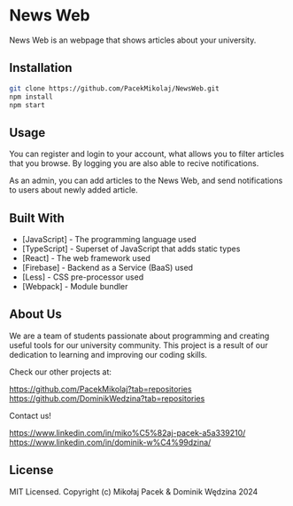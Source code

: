 # News Web

News Web is an webpage that shows articles about your university.

## Installation

```bash
git clone https://github.com/PacekMikolaj/NewsWeb.git
npm install
npm start
```

## Usage

You can register and login to your account, what allows you to filter articles that you browse.
By logging you are also able to recive notifications.

As an admin, you can add articles to the News Web, and send notifications to users about newly added article.

## Built With

- [JavaScript] - The programming language used
- [TypeScript] - Superset of JavaScript that adds static types
- [React] - The web framework used
- [Firebase] - Backend as a Service (BaaS) used
- [Less] - CSS pre-processor used
- [Webpack] - Module bundler

## About Us

We are a team of students passionate about programming and creating useful tools for our university community. This project is a result of our dedication to learning and improving our coding skills.

Check our other projects at:

https://github.com/PacekMikolaj?tab=repositories
https://github.com/DominikWedzina?tab=repositories

Contact us!

https://www.linkedin.com/in/miko%C5%82aj-pacek-a5a339210/
https://www.linkedin.com/in/dominik-w%C4%99dzina/

## License

MIT Licensed. Copyright (c) Mikołaj Pacek & Dominik Wędzina 2024

